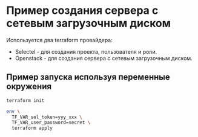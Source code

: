 # Пример создания сервера с сетевым загрузочным диском

Используется два terraform провайдера:
- Selectel - для создания проекта, пользователя и роли.
- Openstack - для создания сервера с сетевым загрузочным диском.

## Пример запуска используя переменные окружения

```sh
terraform init

env \
  TF_VAR_sel_token=yyy_xxx \
  TF_VAR_user_password=secret \
  terraform apply
```
